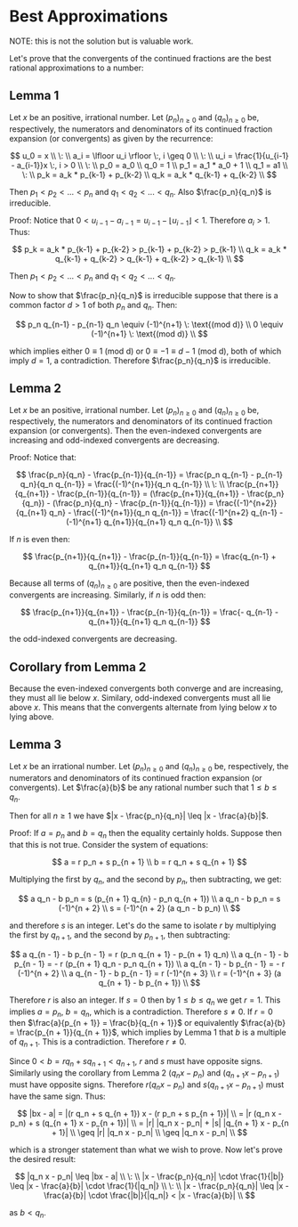 # Best Approximations

NOTE: this is not the solution but is valuable work.

Let's prove that the convergents of the continued fractions are the best rational approximations to a number:

## Lemma 1

Let $x$ be an positive, irrational number. Let $(p_n)_{n \geq 0}$ and $(q_n)_{n \geq 0}$ be, respectively, the numerators and denominators of its continued fraction expansion (or convergents) as given by the recurrence:

$$
u_0 = x \\
\: \\
a_i = \lfloor u_i \rfloor \:, i \geq 0 \\
\: \\
u_i = \frac{1}{u_{i-1} - a_{i-1}}x \:, i > 0 \\
\: \\
p_0 = a_0 \\
q_0 = 1 \\
p_1 = a_1 * a_0 + 1 \\
q_1 = a1 \\
\: \\
p_k = a_k * p_{k-1} + p_{k-2} \\
q_k = a_k * q_{k-1} + q_{k-2} \\
$$

Then $p_1 < p_2 < ... < p_n$ and $q_1 < q_2 < ... < q_n$. Also $\frac{p_n}{q_n}$ is irreducible.

Proof: Notice that $0 < u_{i-1} - a_{i-1} = u_{i-1} - \lfloor u_{i-1} \rfloor < 1$. Therefore $a_i > 1$. Thus:

$$
p_k = a_k * p_{k-1} + p_{k-2} > p_{k-1} + p_{k-2} > p_{k-1} \\
q_k = a_k * q_{k-1} + q_{k-2} > q_{k-1} + q_{k-2} > q_{k-1} \\
$$

Then $p_1 < p_2 < ... < p_n$ and $q_1 < q_2 < ... < q_n$.

Now to show that $\frac{p_n}{q_n}$ is irreducible suppose that there is a common factor $d > 1$ of both $p_n$ and $q_n$. Then:

$$
p_n q_{n-1} - p_{n-1} q_n \equiv (-1)^{n+1} \: \text{(mod d)} \\
0 \equiv (-1)^{n+1} \: \text{(mod d)} \\
$$

which implies either $0 \equiv 1 \: \text{(mod d)}$ or $0 \equiv -1 \equiv d-1 \: \text{(mod d)}$, both of which imply $d = 1$, a contradiction. Therefore $\frac{p_n}{q_n}$ is irreducible.

## Lemma 2

Let $x$ be an positive, irrational number. Let $(p_n)_{n \geq 0}$ and $(q_n)_{n \geq 0}$ be, respectively, the numerators and denominators of its continued fraction expansion (or convergents). Then the even-indexed convergents are increasing and odd-indexed convergents are decreasing.

Proof: Notice that:

$$
\frac{p_n}{q_n} - \frac{p_{n-1}}{q_{n-1}} = \frac{p_n q_{n-1} - p_{n-1} q_n}{q_n q_{n-1}} = \frac{(-1)^{n+1}}{q_n q_{n-1}} \\
\: \\
\frac{p_{n+1}}{q_{n+1}} - \frac{p_{n-1}}{q_{n-1}} = (\frac{p_{n+1}}{q_{n+1}} - \frac{p_n}{q_n}) - (\frac{p_n}{q_n} - \frac{p_{n-1}}{q_{n-1}}) = \frac{(-1)^{n+2}}{q_{n+1} q_n} - \frac{(-1)^{n+1}}{q_n q_{n-1}} = \frac{(-1)^{n+2} q_{n-1} - (-1)^{n+1} q_{n+1}}{q_{n+1} q_n q_{n-1}} \\
$$

If $n$ is even then:

$$
\frac{p_{n+1}}{q_{n+1}} - \frac{p_{n-1}}{q_{n-1}} = \frac{q_{n-1} + q_{n+1}}{q_{n+1} q_n q_{n-1}}
$$

Because all terms of $(q_n)_{n \geq 0}$ are positive, then the even-indexed convergents are increasing. Similarly, if $n$ is odd then:

$$
\frac{p_{n+1}}{q_{n+1}} - \frac{p_{n-1}}{q_{n-1}} = \frac{- q_{n-1} - q_{n+1}}{q_{n+1} q_n q_{n-1}}
$$

the odd-indexed convergents are decreasing.

## Corollary from Lemma 2

Because the even-indexed convergents both converge and are increasing, they must all lie below $x$. Similary, odd-indexed convergents must all lie above $x$. This means that the convergents alternate from lying below $x$ to lying above.

## Lemma 3

Let $x$ be an irrational number. Let $(p_n)_{n \geq 0}$ and $(q_n)_{n \geq 0}$ be, respectively, the numerators and denominators of its continued fraction expansion (or convergents). Let $\frac{a}{b}$ be any rational number such that $1 \leq b \leq q_n$.

Then for all $n \geq 1$ we have $|x - \frac{p_n}{q_n}| \leq |x - \frac{a}{b}|$.

Proof: If $a = p_n$ and $b = q_n$ then the equality certainly holds. Suppose then that this is not true. Consider the system of equations:

$$
a = r p_n + s p_{n + 1} \\
b = r q_n + s q_{n + 1}
$$

Multiplying the first by $q_n$, and the second by $p_n$, then subtracting, we get:

$$
a q_n - b p_n = s (p_{n + 1} q_{n} - p_n q_{n + 1}) \\
a q_n - b p_n = s (-1)^{n + 2} \\
s = (-1)^{n + 2} (a q_n - b p_n) \\
$$

and therefore $s$ is an integer. Let's do the same to isolate $r$ by multiplying the first by $q_{n + 1}$, and the second by $p_{n + 1}$, then subtracting:

$$
a q_{n - 1} - b p_{n - 1} = r (p_n q_{n + 1} - p_{n + 1} q_n) \\
a q_{n - 1} - b p_{n - 1} = - r (p_{n + 1} q_n - p_n q_{n + 1}) \\
a q_{n - 1} - b p_{n - 1} = - r (-1)^{n + 2} \\
a q_{n - 1} - b p_{n - 1} = r (-1)^{n + 3} \\
r = (-1)^{n + 3} (a q_{n + 1} - b p_{n + 1}) \\
$$

Therefore $r$ is also an integer. If $s = 0$ then by $1 \leq b \leq q_n$ we get $r = 1$. This implies $a = p_n$, $b = q_n$, which is a contradiction. Therefore $s \neq 0$. If $r = 0$ then $\frac{a}{p_{n + 1}} = \frac{b}{q_{n + 1}}$ or equivalently $\frac{a}{b} = \frac{p_{n + 1}}{q_{n + 1}}$, which implies by Lemma 1 that $b$ is a multiple of $q_{n + 1}$. This is a contradiction. Therefore $r \neq 0$.

Since $0 < b = r q_n + s q_{n+1} < q_{n+1}$, $r$ and $s$ must have opposite signs. Similarly using the corollary from Lemma 2 $(q_n x - p_n)$ and $(q_{n+1} x - p_{n+1})$ must have opposite signs. Therefore $r (q_n x - p_n)$ and $s (q_{n+1} x - p_{n+1})$ must have the same sign. Thus:

$$
|bx - a| = |(r q_n + s q_{n + 1}) x - (r p_n + s p_{n + 1})| \\
= |r (q_n x - p_n) + s (q_{n + 1} x - p_{n + 1})| \\
= |r| |q_n x - p_n| + |s| |q_{n + 1} x - p_{n + 1}| \\
\geq |r| |q_n x - p_n| \\
\geq |q_n x - p_n| \\
$$

which is a stronger statement than what we wish to prove. Now let's prove the desired result:

$$
|q_n x - p_n| \leq |bx - a| \\
\: \\
|x - \frac{p_n}{q_n}| \cdot \frac{1}{|b|} \leq |x - \frac{a}{b}| \cdot \frac{1}{|q_n|} \\
\: \\
|x - \frac{p_n}{q_n}| \leq |x - \frac{a}{b}| \cdot \frac{|b|}{|q_n|} < |x - \frac{a}{b}| \\
$$

as $b < q_n$.

